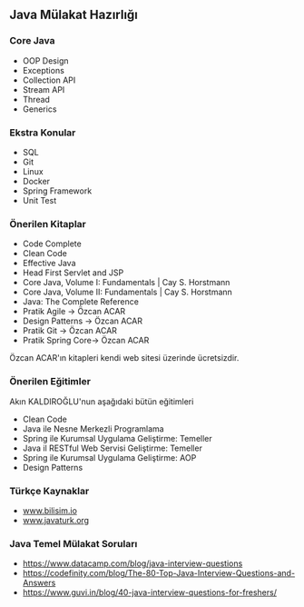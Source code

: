 ## Java Mülakat Hazırlığı

### Core Java

- OOP Design
- Exceptions
- Collection API
- Stream API
- Thread
- Generics

### Ekstra Konular
- SQL
- Git
- Linux
- Docker
- Spring Framework
- Unit Test

### Önerilen Kitaplar

- Code Complete
- Clean Code
- Effective Java
- Head First Servlet and JSP
- Core Java, Volume I:  Fundamentals  | Cay S. Horstmann
- Core Java, Volume II: Fundamentals  | Cay S. Horstmann
- Java: The Complete Reference
- Pratik Agile -> Özcan ACAR
- Design Patterns -> Özcan ACAR
- Pratik Git -> Özcan ACAR
- Pratik Spring Core-> Özcan ACAR

Özcan ACAR'ın kitapleri kendi web sitesi üzerinde ücretsizdir.

### Önerilen Eğitimler

Akın KALDIROĞLU'nun aşağıdaki bütün eğitimleri

- Clean Code
- Java ile Nesne Merkezli Programlama
- Spring ile Kurumsal Uygulama Geliştirme: Temeller
- Java il RESTful Web Servisi Geliştirme: Temeller
- Spring ile Kurumsal Uygulama Geliştirme: AOP
- Design Patterns

### Türkçe Kaynaklar

- www.bilisim.io
- www.javaturk.org

### Java Temel Mülakat Soruları

- https://www.datacamp.com/blog/java-interview-questions
- https://codefinity.com/blog/The-80-Top-Java-Interview-Questions-and-Answers
- https://www.guvi.in/blog/40-java-interview-questions-for-freshers/
